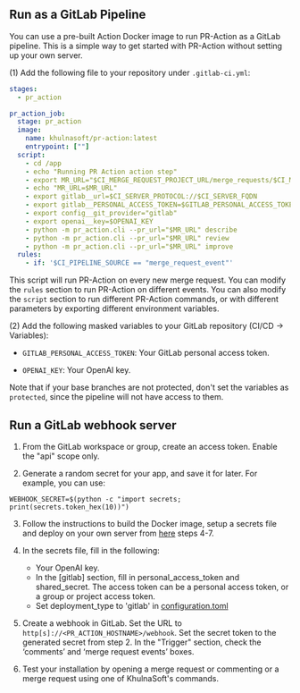 ## Run as a GitLab Pipeline
You can use a pre-built Action Docker image to run PR-Action as a GitLab pipeline. This is a simple way to get started with PR-Action without setting up your own server.

(1) Add the following file to your repository under `.gitlab-ci.yml`:
```yaml
stages:
  - pr_action

pr_action_job:
  stage: pr_action
  image:
    name: khulnasoft/pr-action:latest
    entrypoint: [""]
  script:
    - cd /app
    - echo "Running PR Action action step"
    - export MR_URL="$CI_MERGE_REQUEST_PROJECT_URL/merge_requests/$CI_MERGE_REQUEST_IID"
    - echo "MR_URL=$MR_URL"
    - export gitlab__url=$CI_SERVER_PROTOCOL://$CI_SERVER_FQDN
    - export gitlab__PERSONAL_ACCESS_TOKEN=$GITLAB_PERSONAL_ACCESS_TOKEN
    - export config__git_provider="gitlab"
    - export openai__key=$OPENAI_KEY
    - python -m pr_action.cli --pr_url="$MR_URL" describe
    - python -m pr_action.cli --pr_url="$MR_URL" review
    - python -m pr_action.cli --pr_url="$MR_URL" improve
  rules:
    - if: '$CI_PIPELINE_SOURCE == "merge_request_event"'
```
This script will run PR-Action on every new merge request. You can modify the `rules` section to run PR-Action on different events.
You can also modify the `script` section to run different PR-Action commands, or with different parameters by exporting different environment variables.


(2) Add the following masked variables to your GitLab repository (CI/CD -> Variables):

- `GITLAB_PERSONAL_ACCESS_TOKEN`: Your GitLab personal access token.

- `OPENAI_KEY`: Your OpenAI key.

Note that if your base branches are not protected, don't set the variables as `protected`, since the pipeline will not have access to them.



## Run a GitLab webhook server

1. From the GitLab workspace or group, create an access token. Enable the "api" scope only.

2. Generate a random secret for your app, and save it for later. For example, you can use:

```
WEBHOOK_SECRET=$(python -c "import secrets; print(secrets.token_hex(10))")
```
3. Follow the instructions to build the Docker image, setup a secrets file and deploy on your own server from [here](https://pr-action-docs.khulnasoft.com/installation/github/#run-as-a-github-app) steps 4-7.

4. In the secrets file, fill in the following:
    - Your OpenAI key.
    - In the [gitlab] section, fill in personal_access_token and shared_secret. The access token can be a personal access token, or a group or project access token.
    - Set deployment_type to 'gitlab' in [configuration.toml](https://github.com/Pr-action/pr-action/blob/main/pr_action/settings/configuration.toml)

5. Create a webhook in GitLab. Set the URL to ```http[s]://<PR_ACTION_HOSTNAME>/webhook```. Set the secret token to the generated secret from step 2.
In the "Trigger" section, check the ‘comments’ and ‘merge request events’ boxes.

6. Test your installation by opening a merge request or commenting or a merge request using one of KhulnaSoft's commands.
